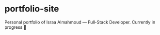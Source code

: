 # portfolio-site
Personal portfolio of Israa Almahmoud — Full-Stack Developer. Currently in progress 🚧
